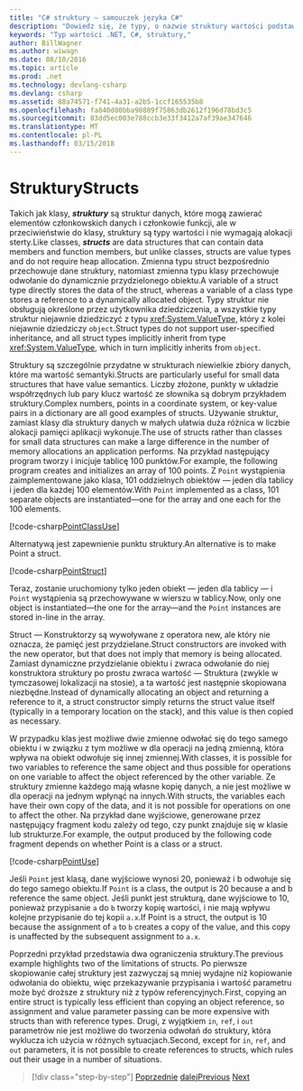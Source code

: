 ```yaml
---
title: "C# struktury — samouczek języka C#"
description: "Dowiedz się, że typy, o nazwie struktury wartości podstawy języka C#"
keywords: "Typ wartości .NET, C#, struktury,"
author: BillWagner
ms.author: wiwagn
ms.date: 08/10/2016
ms.topic: article
ms.prod: .net
ms.technology: devlang-csharp
ms.devlang: csharp
ms.assetid: 88a74571-f741-4a31-a2b5-1ccf165535b8
ms.openlocfilehash: fa840d80bba98889f75863db2612f196d78bd3c5
ms.sourcegitcommit: 83dd5ec003e788ccb3e33f3412a7af39ae347646
ms.translationtype: MT
ms.contentlocale: pl-PL
ms.lasthandoff: 03/15/2018
---
```

# <a name="structs"></a><span data-ttu-id="699d5-104">Struktury</span><span class="sxs-lookup"><span data-stu-id="699d5-104">Structs</span></span>

<span data-ttu-id="699d5-105">Takich jak klasy, ***struktury*** są struktur danych, które mogą zawierać elementów członkowskich danych i członkowie funkcji, ale w przeciwieństwie do klasy, struktury są typy wartości i nie wymagają alokacji sterty.</span><span class="sxs-lookup"><span data-stu-id="699d5-105">Like classes, ***structs*** are data structures that can contain data members and function members, but unlike classes, structs are value types and do not require heap allocation.</span></span> <span data-ttu-id="699d5-106">Zmienna typu struct bezpośrednio przechowuje dane struktury, natomiast zmienna typu klasy przechowuje odwołanie do dynamicznie przydzielonego obiektu.</span><span class="sxs-lookup"><span data-stu-id="699d5-106">A variable of a struct type directly stores the data of the struct, whereas a variable of a class type stores a reference to a dynamically allocated object.</span></span> <span data-ttu-id="699d5-107">Typy struktur nie obsługują określone przez użytkownika dziedziczenia, a wszystkie typy struktur niejawnie dziedziczyć z typu <xref:System.ValueType>, który z kolei niejawnie dziedziczy `object`.</span><span class="sxs-lookup"><span data-stu-id="699d5-107">Struct types do not support user-specified inheritance, and all struct types implicitly inherit from type <xref:System.ValueType>, which in turn implicitly inherits from `object`.</span></span>

<span data-ttu-id="699d5-108">Struktury są szczególnie przydatne w strukturach niewielkie zbiory danych, które ma wartość semantyki.</span><span class="sxs-lookup"><span data-stu-id="699d5-108">Structs are particularly useful for small data structures that have value semantics.</span></span> <span data-ttu-id="699d5-109">Liczby złożone, punkty w układzie współrzędnych lub pary klucz wartość ze słownika są dobrym przykładem struktury.</span><span class="sxs-lookup"><span data-stu-id="699d5-109">Complex numbers, points in a coordinate system, or key-value pairs in a dictionary are all good examples of structs.</span></span> <span data-ttu-id="699d5-110">Używanie struktur, zamiast klasy dla struktury danych w małych ułatwia duża różnica w liczbie alokacji pamięci aplikacji wykonuje.</span><span class="sxs-lookup"><span data-stu-id="699d5-110">The use of structs rather than classes for small data structures can make a large difference in the number of memory allocations an application performs.</span></span> <span data-ttu-id="699d5-111">Na przykład następujący program tworzy i inicjuje tablicę 100 punktów.</span><span class="sxs-lookup"><span data-stu-id="699d5-111">For example, the following program creates and initializes an array of 100 points.</span></span> <span data-ttu-id="699d5-112">Z `Point` wystąpienia zaimplementowane jako klasa, 101 oddzielnych obiektów — jeden dla tablicy i jeden dla każdej 100 elementów.</span><span class="sxs-lookup"><span data-stu-id="699d5-112">With `Point` implemented as a class, 101 separate objects are instantiated—one for the array and one each for the 100 elements.</span></span>

[!code-csharp[PointClassUse](../../../samples/snippets/csharp/tour/structs/Program.cs#L5-L13)]

<span data-ttu-id="699d5-113">Alternatywą jest zapewnienie punktu struktury.</span><span class="sxs-lookup"><span data-stu-id="699d5-113">An alternative is to make Point a struct.</span></span>

[!code-csharp[PointStruct](../../../samples/snippets/csharp/tour/structs/Point.cs#L3-L11)]

<span data-ttu-id="699d5-114">Teraz, zostanie uruchomiony tylko jeden obiekt — jeden dla tablicy — i `Point` wystąpienia są przechowywane w wierszu w tablicy.</span><span class="sxs-lookup"><span data-stu-id="699d5-114">Now, only one object is instantiated—the one for the array—and the `Point` instances are stored in-line in the array.</span></span>

<span data-ttu-id="699d5-115">Struct — Konstruktorzy są wywoływane z operatora new, ale który nie oznacza, że pamięć jest przydzielane.</span><span class="sxs-lookup"><span data-stu-id="699d5-115">Struct constructors are invoked with the new operator, but that does not imply that memory is being allocated.</span></span> <span data-ttu-id="699d5-116">Zamiast dynamiczne przydzielanie obiektu i zwraca odwołanie do niej konstruktora struktury po prostu zwraca wartość — Struktura (zwykle w tymczasowej lokalizacji na stosie), a ta wartość jest następnie skopiowana niezbędne.</span><span class="sxs-lookup"><span data-stu-id="699d5-116">Instead of dynamically allocating an object and returning a reference to it, a struct constructor simply returns the struct value itself (typically in a temporary location on the stack), and this value is then copied as necessary.</span></span>

<span data-ttu-id="699d5-117">W przypadku klas jest możliwe dwie zmienne odwołać się do tego samego obiektu i w związku z tym możliwe w dla operacji na jedną zmienną, która wpływa na obiekt odwołuje się innej zmiennej.</span><span class="sxs-lookup"><span data-stu-id="699d5-117">With classes, it is possible for two variables to reference the same object and thus possible for operations on one variable to affect the object referenced by the other variable.</span></span> <span data-ttu-id="699d5-118">Ze struktury zmienne każdego mają własne kopię danych, a nie jest możliwe w dla operacji na jednym wpłynąć na innych.</span><span class="sxs-lookup"><span data-stu-id="699d5-118">With structs, the variables each have their own copy of the data, and it is not possible for operations on one to affect the other.</span></span> <span data-ttu-id="699d5-119">Na przykład dane wyjściowe, generowane przez następujący fragment kodu zależy od tego, czy punkt znajduje się w klasie lub strukturze.</span><span class="sxs-lookup"><span data-stu-id="699d5-119">For example, the output produced by the following code fragment depends on whether Point is a class or a struct.</span></span>

[!code-csharp[PointUse](../../../samples/snippets/csharp/tour/structs/Program.cs#L19-L22)]

<span data-ttu-id="699d5-120">Jeśli `Point` jest klasą, dane wyjściowe wynosi 20, ponieważ i b odwołuje się do tego samego obiektu.</span><span class="sxs-lookup"><span data-stu-id="699d5-120">If `Point` is a class, the output is 20 because a and b reference the same object.</span></span> <span data-ttu-id="699d5-121">Jeśli punkt jest strukturą, dane wyjściowe to 10, ponieważ przypisanie `a` do `b` tworzy kopię wartości, i nie mają wpływu kolejne przypisanie do tej kopii `a.x`.</span><span class="sxs-lookup"><span data-stu-id="699d5-121">If Point is a struct, the output is 10 because the assignment of `a` to `b` creates a copy of the value, and this copy is unaffected by the subsequent assignment to `a.x`.</span></span>

<span data-ttu-id="699d5-122">Poprzedni przykład przedstawia dwa ograniczenia struktury.</span><span class="sxs-lookup"><span data-stu-id="699d5-122">The previous example highlights two of the limitations of structs.</span></span> <span data-ttu-id="699d5-123">Po pierwsze skopiowanie całej struktury jest zazwyczaj są mniej wydajne niż kopiowanie odwołania do obiektu, więc przekazywanie przypisania i wartość parametru może być droższe z struktury niż z typów referencyjnych.</span><span class="sxs-lookup"><span data-stu-id="699d5-123">First, copying an entire struct is typically less efficient than copying an object reference, so assignment and value parameter passing can be more expensive with structs than with reference types.</span></span> <span data-ttu-id="699d5-124">Drugi, z wyjątkiem `in`, `ref`, i `out` parametrów nie jest możliwe do tworzenia odwołań do struktury, która wyklucza ich użycia w różnych sytuacjach.</span><span class="sxs-lookup"><span data-stu-id="699d5-124">Second, except for `in`, `ref`, and `out` parameters, it is not possible to create references to structs, which rules out their usage in a number of situations.</span></span>

>[!div class="step-by-step"]
<span data-ttu-id="699d5-125">[Poprzednie](classes-and-objects.md)
[dalej](arrays.md)</span><span class="sxs-lookup"><span data-stu-id="699d5-125">[Previous](classes-and-objects.md)
[Next](arrays.md)</span></span>
